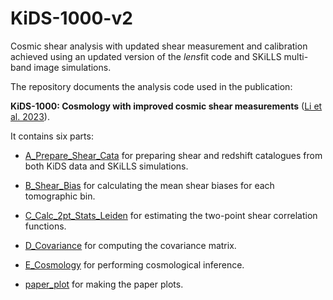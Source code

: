 # KiDS-1000-v2

Cosmic shear analysis with updated shear measurement and calibration achieved using an updated version of the *lens*fit code and SKiLLS multi-band image simulations.

The repository documents the analysis code used in the publication: 

**KiDS-1000: Cosmology with improved cosmic shear measurements** ([Li et al. 2023](https://ui.adsabs.harvard.edu/abs/2023arXiv230611124L/abstract)).

It contains six parts:

- [A_Prepare_Shear_Cata](https://github.com/lshuns/CSK1000LF321/A_Prepare_Shear_Cata) for preparing shear and redshift catalogues from both KiDS data and SKiLLS simulations.

- [B_Shear_Bias](https://github.com/lshuns/CSK1000LF321/B_Shear_Bias) for calculating the mean shear biases for each tomographic bin.

- [C_Calc_2pt_Stats_Leiden](https://github.com/lshuns/CSK1000LF321/C_Calc_2pt_Stats_Leiden) for estimating the two-point shear correlation functions.

- [D_Covariance](https://github.com/lshuns/CSK1000LF321/D_Covariance) for computing the covariance matrix.

- [E_Cosmology](https://github.com/lshuns/CSK1000LF321/E_Cosmology) for performing cosmological inference.

- [paper_plot](https://github.com/lshuns/CSK1000LF321/paper_plot) for making the paper plots.